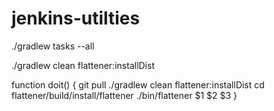 # jenkins-utilties

./gradlew tasks --all

./gradlew clean flattener:installDist

function doit() {
  git pull
  ./gradlew clean flattener:installDist
  cd flattener/build/install/flattener
  ./bin/flattener $1 $2 $3
}